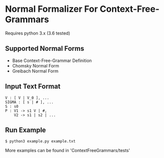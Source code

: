 # Normal Formalizer For Context-Free-Grammars
Requires python 3.x (3.6 tested)
## Supported Normal Forms
- Base Context-Free-Grammar Definition
- Chomsky Normal Form
- Greibach Normal Form

## Input Text Format
```
V : [ V | V_0 ], ...
SIGMA : [ s | # ], ...
S : s0
P : V1 -> s1 V | #,
    V2 -> s1 | s2 | ...
```

## Run Example
```
$ python3 example.py example.txt 

```
More examples can be found in 'ContextFreeGrammars/tests'
